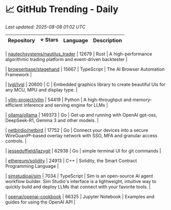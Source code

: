 # 📈 GitHub Trending - Daily

_Last updated: 2025-08-08 01:02 UTC_

| Repository | ⭐ Stars | Language | Description |
|------------|--------:|----------|-------------|

| [nautechsystems/nautilus_trader](https://github.com/nautechsystems/nautilus_trader) | 12679 | Rust | A high-performance algorithmic trading platform and event-driven backtester |

| [browserbase/stagehand](https://github.com/browserbase/stagehand) | 15667 | TypeScript | The AI Browser Automation Framework |

| [lvgl/lvgl](https://github.com/lvgl/lvgl) | 20600 | C | Embedded graphics library to create beautiful UIs for any MCU, MPU and display type. |

| [vllm-project/vllm](https://github.com/vllm-project/vllm) | 54419 | Python | A high-throughput and memory-efficient inference and serving engine for LLMs |

| [ollama/ollama](https://github.com/ollama/ollama) | 149373 | Go | Get up and running with OpenAI gpt-oss, DeepSeek-R1, Gemma 3 and other models. |

| [netbirdio/netbird](https://github.com/netbirdio/netbird) | 17752 | Go | Connect your devices into a secure WireGuard®-based overlay network with SSO, MFA and granular access controls. |

| [jesseduffield/lazygit](https://github.com/jesseduffield/lazygit) | 62938 | Go | simple terminal UI for git commands |

| [ethereum/solidity](https://github.com/ethereum/solidity) | 24913 | C++ | Solidity, the Smart Contract Programming Language |

| [simstudioai/sim](https://github.com/simstudioai/sim) | 7034 | TypeScript | Sim is an open-source AI agent workflow builder. Sim Studio's interface is a lightweight, intuitive way to quickly build and deploy LLMs that connect with your favorite tools. |

| [openai/openai-cookbook](https://github.com/openai/openai-cookbook) | 66325 | Jupyter Notebook | Examples and guides for using the OpenAI API |
